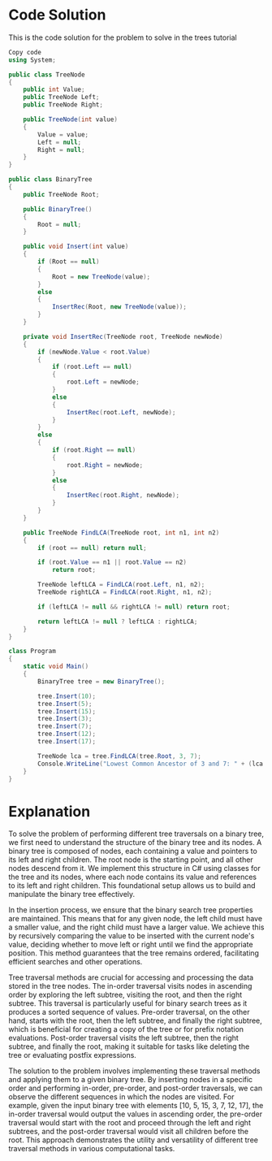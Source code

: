 # Code Solution

This is the code solution for the problem to solve in the trees tutorial

```csharp
Copy code
using System;

public class TreeNode
{
    public int Value;
    public TreeNode Left;
    public TreeNode Right;

    public TreeNode(int value)
    {
        Value = value;
        Left = null;
        Right = null;
    }
}

public class BinaryTree
{
    public TreeNode Root;

    public BinaryTree()
    {
        Root = null;
    }

    public void Insert(int value)
    {
        if (Root == null)
        {
            Root = new TreeNode(value);
        }
        else
        {
            InsertRec(Root, new TreeNode(value));
        }
    }

    private void InsertRec(TreeNode root, TreeNode newNode)
    {
        if (newNode.Value < root.Value)
        {
            if (root.Left == null)
            {
                root.Left = newNode;
            }
            else
            {
                InsertRec(root.Left, newNode);
            }
        }
        else
        {
            if (root.Right == null)
            {
                root.Right = newNode;
            }
            else
            {
                InsertRec(root.Right, newNode);
            }
        }
    }

    public TreeNode FindLCA(TreeNode root, int n1, int n2)
    {
        if (root == null) return null;

        if (root.Value == n1 || root.Value == n2)
            return root;

        TreeNode leftLCA = FindLCA(root.Left, n1, n2);
        TreeNode rightLCA = FindLCA(root.Right, n1, n2);

        if (leftLCA != null && rightLCA != null) return root;

        return leftLCA != null ? leftLCA : rightLCA;
    }
}

class Program
{
    static void Main()
    {
        BinaryTree tree = new BinaryTree();

        tree.Insert(10);
        tree.Insert(5);
        tree.Insert(15);
        tree.Insert(3);
        tree.Insert(7);
        tree.Insert(12);
        tree.Insert(17);

        TreeNode lca = tree.FindLCA(tree.Root, 3, 7);
        Console.WriteLine("Lowest Common Ancestor of 3 and 7: " + (lca != null ? lca.Value.ToString() : "Not found"));
    }
}
```

# Explanation 

To solve the problem of performing different tree traversals on a binary tree, we first need to understand the structure of the binary tree and its nodes. A binary tree is composed of nodes, each containing a value and pointers to its left and right children. The root node is the starting point, and all other nodes descend from it. We implement this structure in C# using classes for the tree and its nodes, where each node contains its value and references to its left and right children. This foundational setup allows us to build and manipulate the binary tree effectively.

In the insertion process, we ensure that the binary search tree properties are maintained. This means that for any given node, the left child must have a smaller value, and the right child must have a larger value. We achieve this by recursively comparing the value to be inserted with the current node's value, deciding whether to move left or right until we find the appropriate position. This method guarantees that the tree remains ordered, facilitating efficient searches and other operations.

Tree traversal methods are crucial for accessing and processing the data stored in the tree nodes. The in-order traversal visits nodes in ascending order by exploring the left subtree, visiting the root, and then the right subtree. This traversal is particularly useful for binary search trees as it produces a sorted sequence of values. Pre-order traversal, on the other hand, starts with the root, then the left subtree, and finally the right subtree, which is beneficial for creating a copy of the tree or for prefix notation evaluations. Post-order traversal visits the left subtree, then the right subtree, and finally the root, making it suitable for tasks like deleting the tree or evaluating postfix expressions.

The solution to the problem involves implementing these traversal methods and applying them to a given binary tree. By inserting nodes in a specific order and performing in-order, pre-order, and post-order traversals, we can observe the different sequences in which the nodes are visited. For example, given the input binary tree with elements [10, 5, 15, 3, 7, 12, 17], the in-order traversal would output the values in ascending order, the pre-order traversal would start with the root and proceed through the left and right subtrees, and the post-order traversal would visit all children before the root. This approach demonstrates the utility and versatility of different tree traversal methods in various computational tasks.